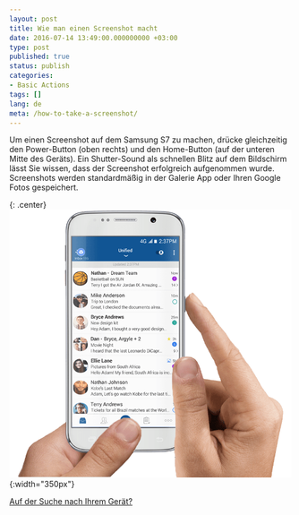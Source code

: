 ```yaml
---
layout: post
title: Wie man einen Screenshot macht
date: 2016-07-14 13:49:00.000000000 +03:00
type: post
published: true
status: publish
categories:
- Basic Actions
tags: []
lang: de
meta: /how-to-take-a-screenshot/
---
```


Um einen Screenshot auf dem Samsung S7 zu machen, drücke gleichzeitig den Power-Button (oben rechts) und den Home-Button (auf der unteren Mitte des Geräts). Ein Shutter-Sound als schnellen Blitz auf dem Bildschirm lässt Sie wissen, dass der Screenshot erfolgreich aufgenommen wurde. Screenshots werden standardmäßig in der Galerie App oder Ihren Google Fotos gespeichert.

{: .center}
![S7 Screenshot](/assets/S7_BM.png){:width="350px"}

[Auf der Suche nach Ihrem Gerät?]( http://bluemaildevices.com)
